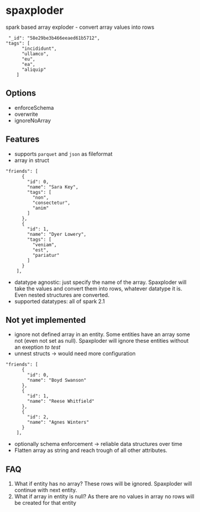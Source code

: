 # spaxploder
spark based array exploder - convert array values into rows

```
 "_id": "58e29be3b466eeaed61b5712",
"tags": [
      "incididunt",
      "ullamco",
      "eu",
      "ea",
      "aliquip"
    ]
```
## Options
- enforceSchema
- overwrite
- ignoreNoArray

## Features

- supports `parquet` and `json` as fileformat 
- array in struct 
```
"friends": [
      {
        "id": 0,
        "name": "Sara Key",
        "tags": [
          "non",
          "consectetur",
          "anim"
        ]
      },
      {
        "id": 1,
        "name": "Dyer Lowery",
        "tags": [
          "veniam",
          "est",
          "pariatur"
        ]
      }
    ],
```    
    
- datatype agnostic: just specify the name of the array. Spaxploder will take the values and convert them into rows, whatever datatype it is. Even nested structures are converted.
- supported datatypes: all of spark 2.1

## Not yet implemented
- ignore not defined array in an entity. Some entities have an array some not (even not set as null). Spaxploder will ignore these entities without an exeption *to test*
- unnest structs -> would need more configuration
```
"friends": [
      {
        "id": 0,
        "name": "Boyd Swanson"
      },
      {
        "id": 1,
        "name": "Reese Whitfield"
      },
      {
        "id": 2,
        "name": "Agnes Winters"
      }
    ],
```
- optionally schema enforcement -> reliable data structures over time
- Flatten array as string and reach trough of all other attributes.


## FAQ
1. What if entity has no array?
These rows will be ignored. Spaxploder will continue with next entity.
2. What if array in entity is null?
As there are no values in array no rows will be created for that entity
